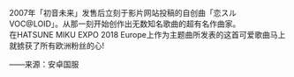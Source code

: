 2007年「初音未来」发售后立刻于影片网站投稿的自创曲「恋スルVOC@LOID」。从那一刻开始创作出无数知名歌曲的超有名作曲家。  
在HATSUNE MIKU EXPO 2018 Europe上作为主题曲所发表的这首可爱歌曲马上就掳获了所有欧洲粉丝的心!

——来源：安卓国服